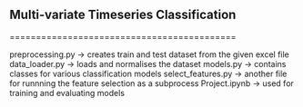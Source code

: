 ## Multi-variate Timeseries Classification
===========================================

preprocessing.py -> creates train and test dataset from the given excel file
data_loader.py -> loads and normalises the dataset
models.py -> contains classes for various classification models
select_features.py -> another file for runnning the feature selection as a subprocess
Project.ipynb -> used for training and evaluating models
